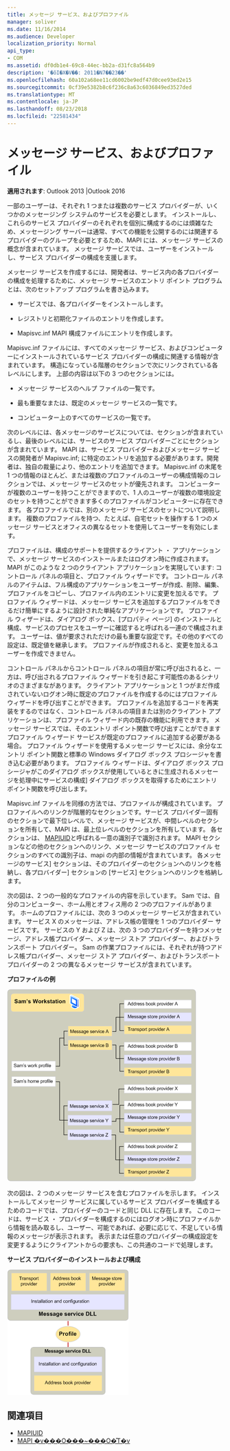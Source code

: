 ```yaml
---
title: メッセージ サービス、およびプロファイル
manager: soliver
ms.date: 11/16/2014
ms.audience: Developer
localization_priority: Normal
api_type:
- COM
ms.assetid: df0db1e4-69c8-44ec-bb2a-d31fc8a564b9
description: '�ŏI�X�V��: 2011�N7��23��'
ms.openlocfilehash: 60a102a68ee11cd6002be9edf47d0cee93ed2e15
ms.sourcegitcommit: 0cf39e5382b8c6f236c8a63c6036849ed3527ded
ms.translationtype: MT
ms.contentlocale: ja-JP
ms.lasthandoff: 08/23/2018
ms.locfileid: "22581434"
---
```

# <a name="message-services-and-profiles"></a>メッセージ サービス、およびプロファイル
  
**適用されます**: Outlook 2013 |Outlook 2016 
  
一部のユーザーは、それぞれ 1 つまたは複数のサービス プロバイダーが、いくつかのメッセージング システムのサービスを必要とします。 インストールし、これらのサービス プロバイダーのそれぞれを個別に構成するのには煩雑なため、メッセージング サーバーは通常、すべての機能を公開するのには関連するプロバイダーのグループを必要とするため、MAPI には、メッセージ サービスの概念が含まれています。 メッセージ サービスでは、ユーザーをインストールし、サービス プロバイダーの構成を支援します。
  
メッセージ サービスを作成するには、開発者は、サービス内の各プロバイダーの構成を処理するために、メッセージ サービスのエントリ ポイント プログラムとは、次のセットアップ プログラムを書き込みます。
  
- サービスでは、各プロバイダーをインストールします。
    
- レジストリと初期化ファイルのエントリを作成します。
    
- Mapisvc.inf MAPI 構成ファイルにエントリを作成します。
    
Mapisvc.inf ファイルには、すべてのメッセージ サービス、およびコンピューターにインストールされているサービス プロバイダーの構成に関連する情報が含まれています。 構造になっている階層のセクションで次にリンクされている各レベルにします。 上部の内容は以下の 3 つのセクションには。 
  
- メッセージ サービスのヘルプ ファイルの一覧です。
    
- 最も重要なまたは、既定のメッセージ サービスの一覧です。
    
- コンピューター上のすべてのサービスの一覧です。
    
次のレベルには、各メッセージのサービスについては、セクションが含まれているし、最後のレベルには、サービスのサービス プロバイダーごとにセクションが含まれています。 MAPI は、サービス プロバイダーおよびメッセージ サービスの開発者が Mapisvc.inf; に特定のエントリを追加する必要があります。開発者は、独自の裁量により、他のエントリを追加できます。 Mapisvc.inf の末尾を 1 つの情報のほとんど、または複数のプロファイルのユーザーの構成情報のコレクションでは、メッセージ サービスのセットが優先されます。 コンピューターが複数のユーザーを持つことができますので、1 人のユーザーが複数の環境設定のセットを持つことができます多くのプロファイルがコンピューターに存在できます。 各プロファイルでは、別のメッセージ サービスのセットについて説明します。 複数のプロファイルを持つ、たとえば、自宅セットを操作する 1 つのメッセージ サービスとオフィスの異なるセットを使用してユーザーを有効にします。
  
プロファイルは、構成のサポートを提供するクライアント ・ アプリケーションで、メッセージ サービスのインストールまたはログオン時に作成されます。 MAPI がこのような 2 つのクライアント アプリケーションを実現しています: コントロール パネルの項目と、プロファイル ウィザードです。 コントロール パネルのアイテムは、フル構成のアプリケーションをユーザーが作成、削除、編集、プロファイルをコピーし、プロファイル内のエントリに変更を加えるです。 プロファイル ウィザードは、メッセージ サービスを追加するプロファイルをできるだけ簡単にするように設計された単純なアプリケーションです。 プロファイル ウィザードは、ダイアログ ボックス、[プロパティ ページ] のインストールと構成、サービスのプロセスをユーザーに確認すると呼ばれる一連ので構成されます。 ユーザーは、値が要求されただけの最も重要な設定です。その他のすべての設定は、既定値を継承します。 プロファイルが作成されると、変更を加えるユーザーを作成できません。 
  
コントロール パネルからコントロール パネルの項目が常に呼び出されると、一方は、呼び出されるプロファイル ウィザードを引き起こす可能性のあるシナリオのさまざまながあります。 クライアント アプリケーションと 1 つがまだ作成されていないログオン時に既定のプロファイルを作成するのにはプロファイル ウィザードを呼び出すことができます。 プロファイルを追加するコードを再実装をするのではなく、コントロール パネルの項目または別のクライアント アプリケーションは、プロファイル ウィザード内の既存の機能に利用できます。 メッセージ サービスでは、そのエントリ ポイント関数で呼び出すことができますプロファイル ウィザード サービスが既定のプロファイルに追加する必要がある場合。 プロファイル ウィザードを使用するメッセージ サービスには、余分なエントリ ポイント関数と標準の Windows ダイアログ ボックス プロシージャを書き込む必要があります。 プロファイル ウィザードは、ダイアログ ボックス プロシージャがこのダイアログ ボックスが使用しているときに生成されるメッセージを処理中にサービスの構成] ダイアログ ボックスを取得するためにエントリ ポイント関数を呼び出します。 
  
Mapisvc.inf ファイルを同様の方法では、プロファイルが構成されています。 プロファイルへのリンクが階層的なセクションです。サービス プロバイダー固有のセクションで最下位レベルで、メッセージ サービスが、中間レベルのセクションを所有して、MAPI は、最上位レベルのセクションを所有しています。 各セクションは、 [MAPIUID](mapiuid.md)と呼ばれる一意の識別子で識別されます。 MAPI セクションなどの他のセクションへのリンク、メッセージ サービスのプロファイル セクションのすべての識別子は、mapi の内部の情報が含まれています。 各メッセージのサービス] セクションは、そのプロバイダーのセクションへのリンクを格納し、各プロバイダー] セクションの [サービス] セクションへのリンクを格納します。 
  
次の図は、2 つの一般的なプロファイルの内容を示しています。 Sam では、自分のコンピューター、ホーム用とオフィス用の 2 つのプロファイルがあります。 ホームのプロファイルには、次の 3 つのメッセージ サービスが含まれています。 サービス X のメッセージは、アドレス帳の管理を 1 つのプロバイダー サービスです。 サービスの Y および Z は、次の 3 つのプロバイダーを持つメッセージ、アドレス帳プロバイダー、メッセージ ストア プロバイダー、およびトランスポート プロバイダー。 Sam の作業プロファイルには、それぞれが持つアドレス帳プロバイダー、メッセージ ストア プロバイダー、およびトランスポート プロバイダーの 2 つの異なるメッセージ サービスが含まれています。 
  
**プロファイルの例**
  
![プロファイルの例](media/amapi_56.gif "プロファイルの例")
  
次の図は、2 つのメッセージ サービスを含むプロファイルを示します。 インストールしてメッセージ サービスに属しているサービス プロバイダーを構成するためのコードでは、プロバイダーのコードと同じ DLL に存在します。 このコードは、サービス ・ プロバイダーを構成するのにはログオン時にプロファイルから情報を読み取るし、ユーザー、可能であれば、必要に応じて、不足している情報のメッセージが表示されます。 表示または任意のプロバイダーの構成設定を変更するようにクライアントからの要求も、この共通のコードで処理します。
  
**サービス プロバイダーのインストールおよび構成**
  
![インストールおよびサービス プロバイダーを構成します。](media/amapi_55.gif "インストールおよびサービス プロバイダーを構成します。")
  
## <a name="see-also"></a>関連項目

- [MAPIUID](mapiuid.md)
- [MAPI �v���O���~���O�̊T�v](mapi-programming-overview.md)

